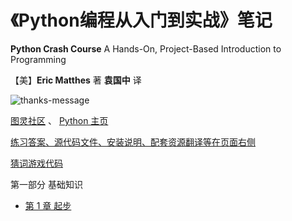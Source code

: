 # 《Python编程从入门到实战》笔记

**Python Crash Course** A Hands-On, Project-Based Introduction to Programming

【美】**Eric Matthes** 著 **袁国中** 译

![thanks-message](images/thanks-message.jpg)

[图灵社区](http://www.ituring.com.cn/) 、 [Python 主页](http://python.org/)

[练习答案、源代码文件、安装说明、配套资源翻译等在页面右侧](http://www.ituring.com.cn/book/1861)

[猜词游戏代码](code/guess_number.py)

第一部分 基础知识

- [第 1 章 起步](./md-note/part1/01-start.md)
